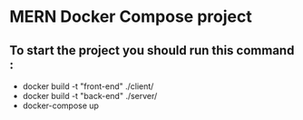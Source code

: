 # MERN Docker Compose project 
## To start the project you should run this command :
- docker build -t "front-end" ./client/
- docker build -t "back-end" ./server/
- docker-compose up